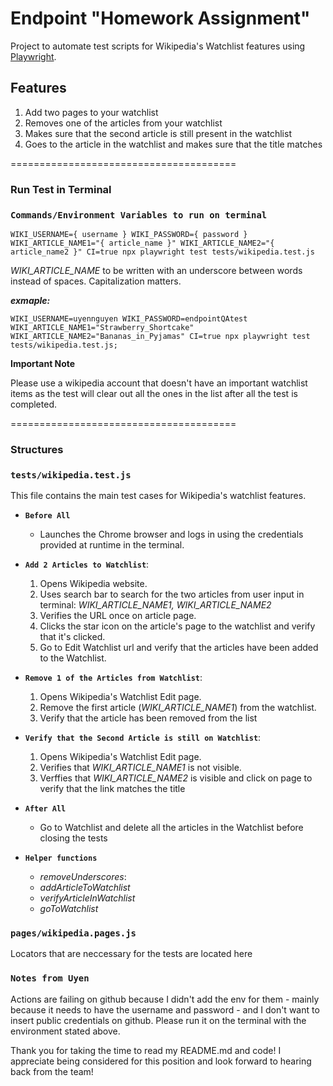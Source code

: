 # Endpoint "Homework Assignment"

Project to automate test scripts for Wikipedia's Watchlist features using [Playwright](https://playwright.dev/). 

## Features

1. Add two pages to your watchlist 
2. Removes one of the articles from your watchlist 
3. Makes sure that the second article is still present in the watchlist 
4. Goes to the article in the watchlist and makes sure that the title matches 

=======================================

### Run Test in Terminal

### `Commands/Environment Variables to run on terminal`

```
WIKI_USERNAME={ username } WIKI_PASSWORD={ password } WIKI_ARTICLE_NAME1="{ article_name }" WIKI_ARTICLE_NAME2="{ article_name2 }" CI=true npx playwright test tests/wikipedia.test.js
```

*WIKI_ARTICLE_NAME* to be written with an underscore between words instead of spaces. Capitalization matters.

***exmaple:***

```
WIKI_USERNAME=uyennguyen WIKI_PASSWORD=endpointQAtest WIKI_ARTICLE_NAME1="Strawberry_Shortcake" WIKI_ARTICLE_NAME2="Bananas_in_Pyjamas" CI=true npx playwright test tests/wikipedia.test.js;
```

**Important Note**

Please use a wikipedia account that doesn't have an important watchlist items as the test will clear out all the ones in the list after all the test is completed.

=======================================

### Structures

### `tests/wikipedia.test.js`

This file contains the main test cases for Wikipedia's watchlist features. 

- **`Before All`**

    - Launches the Chrome browser and logs in using the credentials provided at runtime in the terminal.

- **`Add 2 Articles to Watchlist`**: 

    1. Opens Wikipedia website. 
    2. Uses search bar to search for the two articles from user input in terminal: 
    *WIKI_ARTICLE_NAME1, WIKI_ARTICLE_NAME2*
    3. Verifies the URL once on article page.
    4. Clicks the star icon on the article's page to the watchlist and verify that it's clicked.
    5. Go to Edit Watchlist url and verify that the articles have been added to the Watchlist.

- **`Remove 1 of the Articles from Watchlist`**: 

    1. Opens Wikipedia's Watchlist Edit page.
    2. Remove the first article (*WIKI_ARTICLE_NAME1*) from the watchlist.
    3. Verify that the article has been removed from the list

- **`Verify that the Second Article is still on Watchlist`**: 

    1. Opens Wikipedia's Watchlist Edit page.
    2. Verifies that *WIKI_ARTICLE_NAME1* is not visible.
    3. Verffies that *WIKI_ARTICLE_NAME2* is visible and click on page to verify that the link matches the title 

- **`After All`**

    - Go to Watchlist and delete all the articles in the Watchlist before closing the tests

- **`Helper functions`**

    - *removeUnderscores*:
    - *addArticleToWatchlist*
    - *verifyArticleInWatchlist*
    - *goToWatchlist*


### `pages/wikipedia.pages.js`

Locators that are neccessary for the tests are located here



### `Notes from Uyen`

Actions are failing on github because I didn't add the env for them - mainly because it needs to have the username and password - and I don't want to insert public credentials on github. Please run it on the terminal with the environment stated above. 

Thank you for taking the time to read my README.md and code! I appreciate being considered for this position and look forward to hearing back from the team!   
 
